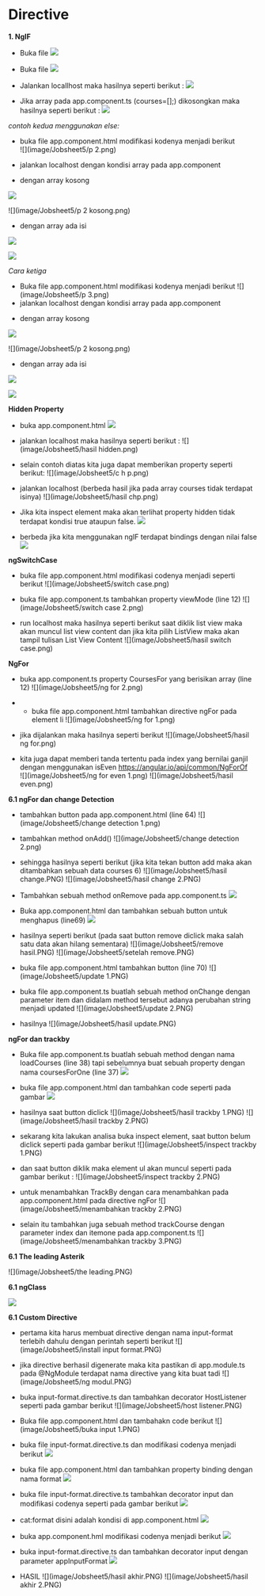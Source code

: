 # Directive

**1. NgIF**
- Buka file
![](image/Jobsheet5/1.png)

- Buka file
![](image/Jobsheet5/1.png)

- Jalankan locallhost maka hasilnya seperti berikut :
![](image/Jobsheet5/3.png)

- Jika array pada app.component.ts (courses=[];) dikosongkan maka hasilnya seperti berikut :
 ![](image/Jobsheet5/4.png)
 
*contoh kedua  menggunakan else:*
- buka file app.component.html modifikasi kodenya menjadi berikut  
 ![](image/Jobsheet5/p 2.png)

- jalankan localhost dengan kondisi array pada app.component 
* dengan array kosong

![](image/Jobsheet5/6.png)

![](image/Jobsheet5/p 2 kosong.png)

* dengan array ada isi

![](image/Jobsheet5/7.png)

![](image/Jobsheet5/3.png)

*Cara ketiga*

- Buka file app.component.html modifikasi kodenya menjadi berikut
![](image/Jobsheet5/p 3.png)
- jalankan localhost dengan kondisi array pada app.component

* dengan array kosong

![](image/Jobsheet5/6.png)

![](image/Jobsheet5/p 2 kosong.png)

* dengan array ada isi

![](image/Jobsheet5/7.png)

![](image/Jobsheet5/3.png)

**Hidden Property**

- buka app.component.html 
![](image/Jobsheet5/hidden.png)

- jalankan localhost maka hasilnya seperti berikut : 
![](image/Jobsheet5/hasil hidden.png)

- selain contoh diatas kita juga dapat memberikan property seperti berikut:
![](image/Jobsheet5/c h p.png)

- jalankan localhost (berbeda hasil jika pada array courses tidak terdapat isinya)
![](image/Jobsheet5/hasil chp.png)

- Jika kita inspect element maka akan terlihat property hidden tidak terdapat kondisi true ataupun false.
![](image/Jobsheet5/true.png)

- berbeda jika kita menggunakan ngIF terdapat bindings dengan nilai false 
![](image/Jobsheet5/false.png)

**ngSwitchCase**

- buka file app.component.html modifikasi codenya menjadi seperti berikut 
![](image/Jobsheet5/switch case.png)

- buka file app.component.ts tambahkan property viewMode (line 12) 
![](image/Jobsheet5/switch case 2.png)

-  run localhost maka hasilnya seperti berikut saat diklik list view maka akan muncul list view content dan jika kita pilih ListView maka akan tampil tulisan List View Content 
 ![](image/Jobsheet5/hasil switch case.png)
 
**NgFor**
- buka app.component.ts property CoursesFor yang berisikan array (line 12) 
 ![](image/Jobsheet5/ng for 2.png)

 - - buka file app.component.html tambahkan directive ngFor pada element li
 ![](image/Jobsheet5/ng for 1.png)

 - jika dijalankan maka hasilnya seperti berikut
  ![](image/Jobsheet5/hasil ng for.png)

  - kita juga dapat memberi tanda tertentu pada index yang bernilai ganjil dengan menggunakan isEven https://angular.io/api/common/NgForOf  
   ![](image/Jobsheet5/ng for even 1.png)
   ![](image/Jobsheet5/hasil even.png)

**6.1 ngFor dan change Detection**
- tambahkan button pada app.component.html (line 64) 
 ![](image/Jobsheet5/change detection 1.png)

 - tambahkan method onAdd()
  ![](image/Jobsheet5/change detection 2.png)

 - sehingga hasilnya seperti berikut (jika kita tekan button add maka akan ditambahkan sebuah data courses 6) 
    ![](image/Jobsheet5/hasil change.PNG)
    ![](image/Jobsheet5/hasil change 2.PNG)

- Tambahkan sebuah method onRemove pada app.component.ts 
![](image/Jobsheet5/8.PNG)

- Buka app.component.html dan tambahkan sebuah button untuk menghapus (line69)
![](image/Jobsheet5/remove.PNG)

- hasilnya seperti berikut (pada saat button remove diclick maka salah satu data akan hilang sementara)
![](image/Jobsheet5/remove hasil.PNG)
![](image/Jobsheet5/setelah remove.PNG)

- buka file app.component.html tambahkan button (line 70) 
![](image/Jobsheet5/update 1.PNG)

- buka file app.component.ts buatlah sebuah method onChange dengan parameter item dan didalam method tersebut adanya perubahan string menjadi updated 
![](image/Jobsheet5/update 2.PNG)

- hasilnya 
![](image/Jobsheet5/hasil update.PNG)

**ngFor dan trackby**

- Buka file app.component.ts buatlah sebuah method dengan nama loadCourses (line 38) tapi sebelumnya buat sebuah property dengan nama coursesForOne (line 37) 
![](image/Jobsheet5/trackby.PNG)

- buka file app.component.html dan tambahkan code seperti pada gambar
![](image/Jobsheet5/13.PNG)

- hasilnya saat button diclick
![](image/Jobsheet5/hasil trackby 1.PNG)
![](image/Jobsheet5/hasil trackby 2.PNG)

- sekarang kita lakukan analisa buka inspect element, saat button belum diclick seperti pada gambar berikut 
![](image/Jobsheet5/inspect trackby 1.PNG)

- dan saat button diklik maka element ul akan muncul seperti pada gambar berikut :
 ![](image/Jobsheet5/inspect trackby 2.PNG)

- untuk menambahkan TrackBy dengan cara menambahkan pada app.component.html pada directive ngFor 
![](image/Jobsheet5/menambahkan trackby 2.PNG)

- selain itu tambahkan juga sebuah method trackCourse dengan parameter index dan itemone pada app.component.ts
![](image/Jobsheet5/menambahkan trackby 3.PNG)

**6.1 The leading Asterik**

![](image/Jobsheet5/the leading.PNG)

**6.1 ngClass**

![](image/Jobsheet5/class.PNG)

**6.1 Custom Directive**
- pertama kita harus membuat directive dengan nama input-format terlebih dahulu dengan perintah seperti berikut
![](image/Jobsheet5/install input format.PNG)

- jika directive berhasil digenerate maka kita pastikan di app.module.ts pada @NgModule terdapat nama directive yang kita buat tadi 
 ![](image/Jobsheet5/ng modul.PNG)
 
 - buka input-format.directive.ts dan tambahkan decorator HostListener seperti pada gambar berikut
  ![](image/Jobsheet5/host listener.PNG)

- Buka file app.component.html dan tambahakn code berikut
  ![](image/Jobsheet5/buka input 1.PNG)

- buka file input-format.directive.ts dan modifikasi codenya menjadi berikut 
 ![](image/Jobsheet5/12.PNG)

 - buka file app.component.html dan tambahkan property binding dengan nama format 
  ![](image/Jobsheet5/15.PNG)

- buka file input-format.directive.ts tambahkan decorator input dan modifikasi codenya seperti pada gambar berikut
    ![](image/Jobsheet5/18.PNG)

- cat:format disini adalah kondisi di app.component.html 
    ![](image/Jobsheet5/20.PNG)

- buka app.component.hml modifikasi codenya menjadi berikut
 ![](image/Jobsheet5/21.PNG)

 - buka input-format.directive.ts dan tambahkan decorator input dengan parameter appInputFormat 
  ![](image/Jobsheet5/22.PNG)

  - HASIL
    ![](image/Jobsheet5/hasil akhir.PNG)
    ![](image/Jobsheet5/hasil akhir 2.PNG)
